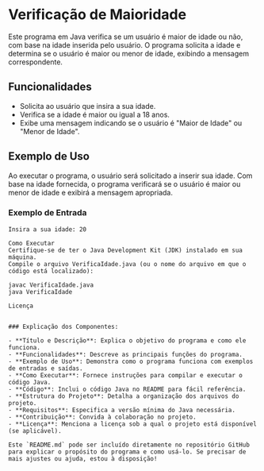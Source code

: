 # Verificação de Maioridade

Este programa em Java verifica se um usuário é maior de idade ou não, com base na idade inserida pelo usuário. O programa solicita a idade e determina se o usuário é maior ou menor de idade, exibindo a mensagem correspondente.

## Funcionalidades

- Solicita ao usuário que insira a sua idade.
- Verifica se a idade é maior ou igual a 18 anos.
- Exibe uma mensagem indicando se o usuário é "Maior de Idade" ou "Menor de Idade".

## Exemplo de Uso

Ao executar o programa, o usuário será solicitado a inserir sua idade. Com base na idade fornecida, o programa verificará se o usuário é maior ou menor de idade e exibirá a mensagem apropriada.

### Exemplo de Entrada

```text
Insira a sua idade: 20

Como Executar
Certifique-se de ter o Java Development Kit (JDK) instalado em sua máquina.
Compile o arquivo VerificaIdade.java (ou o nome do arquivo em que o código está localizado):

javac VerificaIdade.java
java VerificaIdade

Licença


### Explicação dos Componentes:

- **Título e Descrição**: Explica o objetivo do programa e como ele funciona.
- **Funcionalidades**: Descreve as principais funções do programa.
- **Exemplo de Uso**: Demonstra como o programa funciona com exemplos de entradas e saídas.
- **Como Executar**: Fornece instruções para compilar e executar o código Java.
- **Código**: Inclui o código Java no README para fácil referência.
- **Estrutura do Projeto**: Detalha a organização dos arquivos do projeto.
- **Requisitos**: Especifica a versão mínima do Java necessária.
- **Contribuição**: Convida à colaboração no projeto.
- **Licença**: Menciona a licença sob a qual o projeto está disponível (se aplicável).

Este `README.md` pode ser incluído diretamente no repositório GitHub para explicar o propósito do programa e como usá-lo. Se precisar de mais ajustes ou ajuda, estou à disposição!
